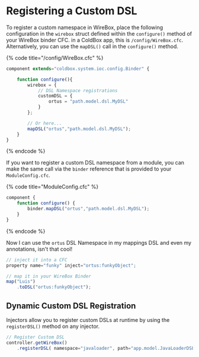 # Registering a Custom DSL

To register a custom namespace in WireBox, place the following configuration in the `wirebox` struct defined within the `configure()` method of your WireBox binder CFC. in a ColdBox app, this is `/config/WireBox.cfc`. Alternatively, you can use the `mapDSL()` call in the `configure()` method.

{% code title="/config/WireBox.cfc" %}
```javascript
component extends="coldbox.system.ioc.config.Binder" {

    function configure(){
        wirebox = {
            // DSL Namespace registrations
            customDSL = {
                ortus = "path.model.dsl.MyDSL"
            }
        };

        // Or here...        
        mapDSL("ortus","path.model.dsl.MyDSL");        
    }
}
```
{% endcode %}

If you want to register a custom DSL namespace from a module, you can make the same call via the `binder` reference that is provided to your `ModuleConfig.cfc`.

{% code title="ModuleConfig.cfc" %}
```javascript
component {
    function configure() {
        binder.mapDSL("ortus","path.model.dsl.MyDSL");
    }
}
```
{% endcode %}

Now I can use the `ortus` DSL Namespace in my mappings DSL and even my annotations, isn't that cool!

```javascript
// inject it into a CFC
property name="funky" inject="ortus:funkyObject";

// map it in your WireBox Binder
map("Luis")
    .toDSL("ortus:funkyObject");
```

## Dynamic Custom DSL Registration

Injectors allow you to register custom DSLs at runtime by using the `registerDSL()` method on any injector.

```javascript
// Register Custom DSL
controller.getWireBox()
    .registerDSL( namespace="javaloader", path="app.model.JavaLoaderDSL" );
```
